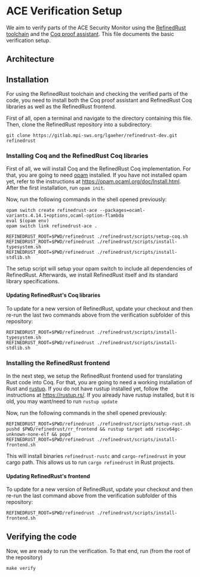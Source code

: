 # ACE Verification Setup

We aim to verify parts of the ACE Security Monitor using the [RefinedRust toolchain](https://gitlab.mpi-sws.org/lgaeher/refinedrust-dev) and the [Coq proof assistant](https://coq.inria.fr/).
This file documents the basic verification setup.


## Architecture


## Installation
For using the RefinedRust toolchain and checking the verified parts of the code, you need to install both the Coq proof assistant and RefinedRust Coq libraries as well as the RefinedRust frontend.

First of all, open a terminal and navigate to the directory containing this file.
Then, clone the RefinedRust repository into a subdirectory:
```
git clone https://gitlab.mpi-sws.org/lgaeher/refinedrust-dev.git refinedrust
```

### Installing Coq and the RefinedRust Coq libraries

First of all, we will install Coq and the RefinedRust Coq implementation.
For that, you are going to need [opam](https://opam.ocaml.org/) installed.
If you have not installed opam yet, refer to the instructions at https://opam.ocaml.org/doc/Install.html.
After the first installation, run `opam init`.

Now, run the following commands in the shell opened previously:
```
opam switch create refinedrust-ace --packages=ocaml-variants.4.14.1+options,ocaml-option-flambda
eval $(opam env)
opam switch link refinedrust-ace .

REFINEDRUST_ROOT=$PWD/refinedrust ./refinedrust/scripts/setup-coq.sh
REFINEDRUST_ROOT=$PWD/refinedrust ./refinedrust/scripts/install-typesystem.sh
REFINEDRUST_ROOT=$PWD/refinedrust ./refinedrust/scripts/install-stdlib.sh

```
The setup script will setup your opam switch to include all dependencies of RefinedRust.
Afterwards, we install RefinedRust itself and its standard library specifications.

#### Updating RefinedRust's Coq libraries
To update for a new version of RefinedRust, update your checkout and then re-run the last two commands above from the verification subfolder of this repository:
```
REFINEDRUST_ROOT=$PWD/refinedrust ./refinedrust/scripts/install-typesystem.sh
REFINEDRUST_ROOT=$PWD/refinedrust ./refinedrust/scripts/install-stdlib.sh
```

### Installing the RefinedRust frontend

In the next step, we setup the RefinedRust frontend used for translating Rust code into Coq.
For that, you are going to need a working installation of Rust and [rustup](https://rustup.rs/).
If you do not have rustup installed yet, follow the instructions at https://rustup.rs/.  If you already have rustup installed, but it is old, you may want/need to run `rustup update`

Now, run the following commands in the shell opened previously:
```
REFINEDRUST_ROOT=$PWD/refinedrust ./refinedrust/scripts/setup-rust.sh
pushd $PWD/refinedrust/rr_frontend && rustup target add riscv64gc-unknown-none-elf && popd
REFINEDRUST_ROOT=$PWD/refinedrust ./refinedrust/scripts/install-frontend.sh
```

This will install binaries `refinedrust-rustc` and `cargo-refinedrust` in your cargo path.
This allows us to run `cargo refinedrust` in Rust projects.

#### Updating RefinedRust's frontend
To update for a new version of RefinedRust, update your checkout and then re-run the last command above from the verification subfolder of this repository:
```
REFINEDRUST_ROOT=$PWD/refinedrust ./refinedrust/scripts/install-frontend.sh
```


## Verifying the code

Now, we are ready to run the verification.
To that end, run (from the root of the repository)
```
make verify
```
